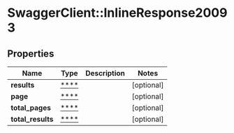 # SwaggerClient::InlineResponse20093

## Properties
Name | Type | Description | Notes
------------ | ------------- | ------------- | -------------
**results** | [****](.md) |  | [optional] 
**page** | [****](.md) |  | [optional] 
**total_pages** | [****](.md) |  | [optional] 
**total_results** | [****](.md) |  | [optional] 

